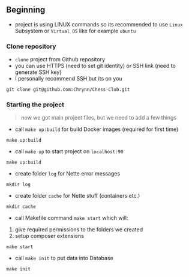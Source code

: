 ## Beginning

- project is using LINUX commands so its recommended to use `Linux` Subsystem or `Virtual OS` like for example `ubuntu`

### Clone repository

- `clone` project from Github repository
- you can use HTTPS (need to set git identity) or SSH link (need to generate SSH key)
- I personally recommend SSH but its on you

```
git clone git@github.com:Chrynn/Chess-Club.git
```

### Starting the project
> now we got main project files, but we need to add a few things

- call `make up:build` for build Docker images (required for first time)
```
make up:build
```
- call `make up` to start project on `localhost:90`
```
make up:build
```

- create folder `log` for Nette error messages
```
mkdir log
```

- create folder `cache` for Nette stuff (containers etc.)
```
mkdir cache
```
- call Makefile command `make start` which will:
1. give required permissions to the folders we created
2. setup composer extensions

```
make start
```

- call `make init` to put data into Database
```
make init
```
